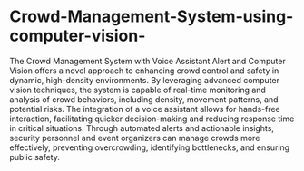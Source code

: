 # Crowd-Management-System-using-computer-vision-
The Crowd Management System with Voice Assistant Alert and Computer
 Vision offers a novel approach to enhancing crowd control and safety in
 dynamic, high-density environments. By leveraging advanced computer vision
 techniques, the system is capable of real-time monitoring and analysis of crowd
 behaviors, including density, movement patterns, and potential risks. The
 integration of a voice assistant allows for hands-free interaction, facilitating
 quicker decision-making and reducing response time in critical situations.
 Through automated alerts and actionable insights, security personnel and event
 organizers can manage crowds more effectively, preventing overcrowding,
 identifying bottlenecks, and ensuring public safety.
